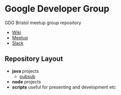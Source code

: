 # Google Developer Group

GDG Bristol meetup group repository

- [Wiki](http://gdg.unauthed.io)
- [Meetup](https://www.meetup.com/GDG-Bristol/)
- [Slack](https://join.slack.com/t/unauthed/shared_invite/enQtNDA5OTcyMTU3NDg5LTIxZTQ5NjhmMWE1ZjY4YmQzOTlmMjQxNjU3NGNlZjhjZjQ1ODczMzZhNTI3ZjJmMTk2NGY1MDY0OTE1ODk0ZDU)

## Repository Layout

- **java** projects
  + [pubsub](java/pubsub/)
- **node** projects
- **scripts** useful for presenting and development etc
